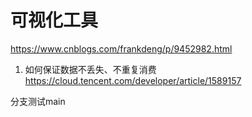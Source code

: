 # 可视化工具
https://www.cnblogs.com/frankdeng/p/9452982.html
1. 如何保证数据不丢失、不重复消费
https://cloud.tencent.com/developer/article/1589157

分支测试main